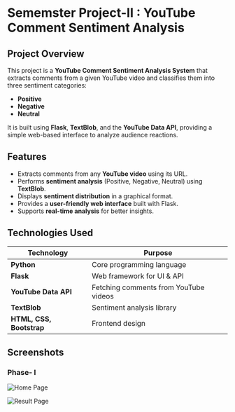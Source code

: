 # **Sememster Project-II : YouTube Comment Sentiment Analysis**  

## **Project Overview**  
This project is a **YouTube Comment Sentiment Analysis System** that extracts comments from a given YouTube video and classifies them into three sentiment categories:  
- **Positive**  
- **Negative**  
- **Neutral**  

It is built using **Flask**, **TextBlob**, and the **YouTube Data API**, providing a simple web-based interface to analyze audience reactions.  



## **Features**  
- Extracts comments from any **YouTube video** using its URL.  
- Performs **sentiment analysis** (Positive, Negative, Neutral) using **TextBlob**.  
- Displays **sentiment distribution** in a graphical format.  
- Provides a **user-friendly web interface** built with Flask.  
- Supports **real-time analysis** for better insights.  



## **Technologies Used**  
| Technology | Purpose |
|------------|---------|
| **Python** | Core programming language |
| **Flask** | Web framework for UI & API |
| **YouTube Data API** | Fetching comments from YouTube videos |
| **TextBlob** | Sentiment analysis library |
| **HTML, CSS, Bootstrap** | Frontend design |



## Screenshots

### Phase- I
![Home Page](image.png)

![Result Page](image-1.png)
